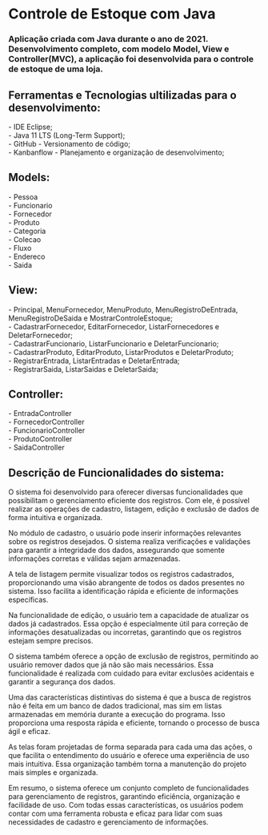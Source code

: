 # Controle de Estoque com Java

<h3>Aplicação criada com Java durante o ano de 2021.<br>
Desenvolvimento completo, com modelo Model, View e Controller(MVC), a aplicação foi desenvolvida para o controle de estoque de uma loja.</h3>

<h2>Ferramentas e Tecnologias ultilizadas para o desenvolvimento:</h2>
- IDE Eclipse;<br>
- Java 11 LTS (Long-Term Support);<br>
- GitHub - Versionamento de código;<br>
- Kanbanflow - Planejamento e organização de desenvolvimento;<br>

<h2>Models:</h2>
- Pessoa<br>
- Funcionario<br>
- Fornecedor<br>
- Produto<br>
- Categoria<br>
- Colecao<br>
- Fluxo<br>
- Endereco<br>
- Saida<br>

<h2>View:</h2>
- Principal, MenuFornecedor, MenuProduto, MenuRegistroDeEntrada, MenuRegistroDeSaida e MostrarControleEstoque;<br>
- CadastrarFornecedor, EditarFornecedor, ListarFornecedores e DeletarFornecedor;<br>
- CadastrarFuncionario, ListarFuncionario e DeletarFuncionario;<br>
- CadastrarProduto, EditarProduto, ListarProdutos e DeletarProduto;<br>
- RegistrarEntrada, ListarEntradas e DeletarEntrada;<br>
- RegistrarSaida, ListarSaidas e DeletarSaida;<br>

<h2>Controller: </h2>
- EntradaController<br>
- FornecedorController<br>
- FuncionarioController<br>
- ProdutoController<br>
- SaidaController<br>

<h2>Descrição de Funcionalidades do sistema:</h2>
O sistema foi desenvolvido para oferecer diversas funcionalidades que possibilitam o gerenciamento eficiente dos registros. Com ele, é possível realizar as operações de cadastro, listagem, edição e exclusão de dados de forma intuitiva e organizada.<br>

No módulo de cadastro, o usuário pode inserir informações relevantes sobre os registros desejados. O sistema realiza verificações e validações para garantir a integridade dos dados, assegurando que somente informações corretas e válidas sejam armazenadas.<br>

A tela de listagem permite visualizar todos os registros cadastrados, proporcionando uma visão abrangente de todos os dados presentes no sistema. Isso facilita a identificação rápida e eficiente de informações específicas.<br>

Na funcionalidade de edição, o usuário tem a capacidade de atualizar os dados já cadastrados. Essa opção é especialmente útil para correção de informações desatualizadas ou incorretas, garantindo que os registros estejam sempre precisos.<br>

O sistema também oferece a opção de exclusão de registros, permitindo ao usuário remover dados que já não são mais necessários. Essa funcionalidade é realizada com cuidado para evitar exclusões acidentais e garantir a segurança dos dados.<br>

Uma das características distintivas do sistema é que a busca de registros não é feita em um banco de dados tradicional, mas sim em listas armazenadas em memória durante a execução do programa. Isso proporciona uma resposta rápida e eficiente, tornando o processo de busca ágil e eficaz.<br>

As telas foram projetadas de forma separada para cada uma das ações, o que facilita o entendimento do usuário e oferece uma experiência de uso mais intuitiva. Essa organização também torna a manutenção do projeto mais simples e organizada.<br>

Em resumo, o sistema oferece um conjunto completo de funcionalidades para gerenciamento de registros, garantindo eficiência, organização e facilidade de uso. Com todas essas características, os usuários podem contar com uma ferramenta robusta e eficaz para lidar com suas necessidades de cadastro e gerenciamento de informações.<br>

